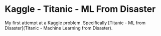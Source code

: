# Kaggle - Titanic - ML From Disaster

My first attempt at a Kaggle problem. Specifically [Titanic - ML from Disaster](Titanic - Machine Learning from Disaster).

